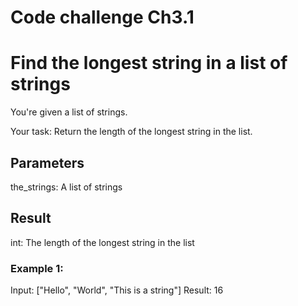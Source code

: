# Code challenge Ch3.1
# Find the longest string in a list of strings
You're given a list of strings.

Your task: Return the length of the longest string in the list.

## Parameters
the_strings: A list of strings

## Result
int: The length of the longest string in the list

### Example 1:
Input: ["Hello", "World", "This is a string"]
Result: 16